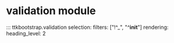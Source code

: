 # validation module

::: ttkbootstrap.validation selection: filters: ["!^_", "^__init__"] rendering: heading_level: 2
